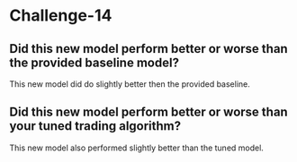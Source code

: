 # Challenge-14


## Did this new model perform better or worse than the provided baseline model? 
This new model did do slightly better then the provided baseline. 

## Did this new model perform better or worse than your tuned trading algorithm?
This new model also performed slightly better than the tuned model. 